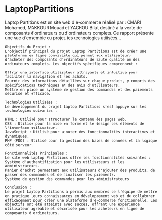 # LaptopPartitions
Laptop Partitions est un site web d'e-commerce réalisé par : OMARI Mohamed, MAKKOUR Mouad et YACHOU Bilal, destiné à la vente de composants d'ordinateurs ou d'ordinateurs complets. Ce rapport présente une vue d'ensemble du projet, les technologies utilisées...

    Objectifs du Projet :
    L'objectif principal du projet Laptop Partitions est de créer une plateforme en ligne conviviale qui permet aux utilisateurs     d'acheter des composants d'ordinateurs de haute qualité ou des ordinateurs complets. Les objectifs spécifiques comprennent :

    Offrir une interface utilisateur attrayante et intuitive pour faciliter la navigation et les achats.
    Fournir des informations détaillées sur chaque produit, y compris des spécifications techniques et des avis d'utilisateurs.
    Mettre en place un système de gestion des commandes et des paiements sécurisé et efficace.

    Technologies Utilisées :
    Le développement du projet Laptop Partitions s'est appuyé sur les technologies suivantes :

    HTML : Utilisé pour structurer le contenu des pages web.
    CSS : Utilisé pour la mise en forme et le design des éléments de l'interface utilisateur.
    JavaScript : Utilisé pour ajouter des fonctionnalités interactives et dynamiques.
    PHP (PDO) : Utilisé pour la gestion des bases de données et la logique côté serveur.

    Fonctionnalités Principales :
    Le site web Laptop Partitions offre les fonctionnalités suivantes :
    Système d'authentification pour les utilisateurs et les administrateurs.
    Panier d'achat permettant aux utilisateurs d'ajouter des produits, de passer des commandes et de finaliser les paiements.
    Système de gestion des commandes pour les administrateurs.
    
    Conclusion :
    Le projet Laptop Partitions a permis aux membres de l'équipe de mettre en pratique leurs connaissances en développement web et de collaborer efficacement pour créer une plateforme d'e-commerce fonctionnelle. Les objectifs ont été atteints avec succès, offrant une expérience utilisateur agréable et sécurisée pour les acheteurs en ligne de composants d'ordinateurs.
